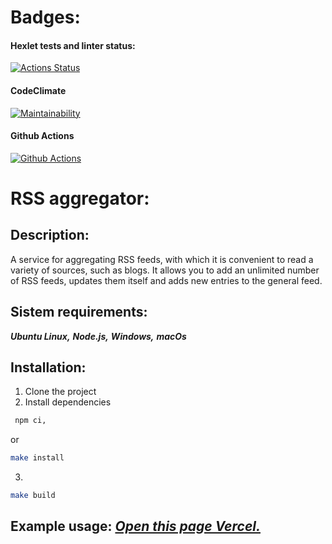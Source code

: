 # Badges:
#### Hexlet tests and linter status:
[![Actions Status](https://github.com/IVANn84/frontend-project-11/workflows/hexlet-check/badge.svg)](https://github.com/IVANn84/frontend-project-11/actions)

#### CodeClimate
[![Maintainability](https://api.codeclimate.com/v1/badges/d006e2f49ea5ccbc818d/maintainability)](https://codeclimate.com/github/IVANn84/frontend-project-11/maintainability)

#### Github Actions
[![Github Actions](https://github.com/IVANn84/frontend-project-11/actions/workflows/Github%20Actions.yml/badge.svg)](https://github.com/IVANn84/frontend-project-11/actions/workflows/Github%20Actions.yml)

# RSS aggregator:

## **Description:**
A service for aggregating RSS feeds, with which it is convenient to read a variety of sources, such as blogs. It allows you to add an unlimited number of RSS feeds, updates them itself and adds new entries to the general feed.

## **Sistem requirements:**

  ***Ubuntu Linux,***
  ***Node.js,***
  ***Windows,***
  ***macOs***

## **Installation:**
1. Clone the project
2. Install dependencies

```bash
 npm ci,
 ```
 or
 ```bash
 make install
 ```
3.
 ```bash
 make build
 ```
 ## **Example usage:** [*Open this page Vercel.*](https://frontend-project-11-hazel-nine.vercel.app/)
